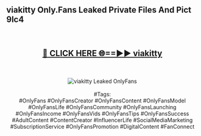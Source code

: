 <h2>viakitty Only.Fans Leaked Private Files And Pict 9lc4</h2>
<br>
<div align="center">
<h2><a href="https://mediafiles.top/viakitty" rel="nofollow">🔴 CLICK HERE 🌐==►► viakitty</a></h2>
<br>
<br>
<a href="https://mediafiles.top/viakitty" rel="nofollow" data-target="animated-image.originalLink"><img src="https://i.ibb.co.com/WyWwxjT/player-gif2.gif" alt="viakitty Leaked OnlyFans" style="max-width: 100%; display: inline-block;" data-target="animated-image.originalImage"></a>
<br><br>
#Tags:
<br>
#OnlyFans #OnlyFansCreator #OnlyFansContent #OnlyFansModel #OnlyFansLife #OnlyFansCommunity #OnlyFansLaunching #OnlyFansIncome #OnlyFansVids #OnlyFansTips #OnlyFansSuccess #AdultContent #ContentCreator #InfluencerLife #SocialMediaMarketing #SubscriptionService #OnlyFansPromotion #DigitalContent #FanConnect
</div>
<br>